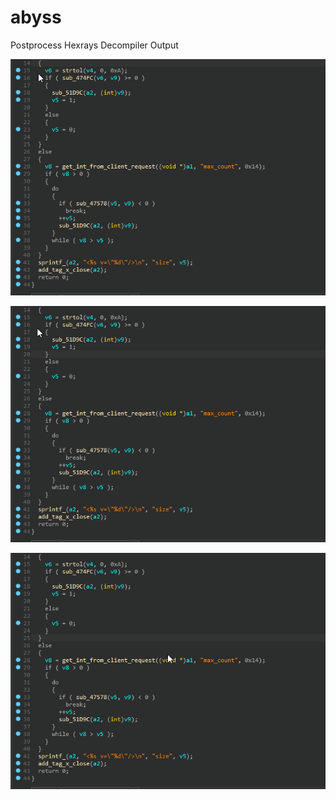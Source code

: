 # abyss
Postprocess Hexrays Decompiler Output

![abyss signedops gif](/rsrc/signedops.gif?raw=true)

![abyss lvars gif](/rsrc/lvars.gif?raw=true)

![abyss func gif](/rsrc/func.gif?raw=true)
